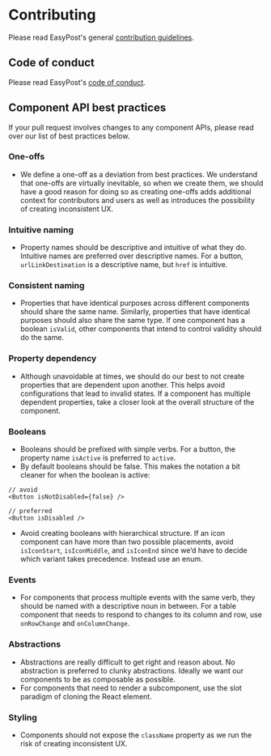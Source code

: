# Contributing

Please read EasyPost's general [contribution guidelines](https://github.com/EasyPost/.github/blob/main/CONTRIBUTING.md).

## Code of conduct

Please read EasyPost's [code of conduct](https://github.com/EasyPost/.github/blob/main/CODE_OF_CONDUCT.md).

## Component API best practices

If your pull request involves changes to any component APIs, please read over our list of best practices below.

### One-offs

- We define a one-off as a deviation from best practices. We understand that one-offs are virtually inevitable, so when we create them, we should have a good reason for doing so as creating one-offs adds additional context for contributors and users as well as introduces the possibility of creating inconsistent UX.

### Intuitive naming

- Property names should be descriptive and intuitive of what they do. Intuitive names are preferred over descriptive names. For a button, `urlLinkDestination` is a descriptive name, but `href` is intuitive.

### Consistent naming

- Properties that have identical purposes across different components should share the same name. Similarly, properties that have identical purposes should also share the same type. If one component has a boolean `isValid`, other components that intend to control validity should do the same.

### Property dependency

- Although unavoidable at times, we should do our best to not create properties that are dependent upon another. This helps avoid configurations that lead to invalid states. If a component has multiple dependent properties, take a closer look at the overall structure of the component.

### Booleans

- Booleans should be prefixed with simple verbs. For a button, the property name `isActive` is preferred to `active`.
- By default booleans should be false. This makes the notation a bit cleaner for when the boolean is active:

```JSX
// avoid
<Button isNotDisabled={false} />
```

```JSX
// preferred
<Button isDisabled />
```

- Avoid creating booleans with hierarchical structure. If an icon component can have more than two possible placements, avoid `isIconStart`, `isIconMiddle`, and `isIconEnd` since we’d have to decide which variant takes precedence. Instead use an enum.

### Events

- For components that process multiple events with the same verb, they should be named with a descriptive noun in between. For a table component that needs to respond to changes to its column and row, use `onRowChange` and `onColumnChange`.

### Abstractions

- Abstractions are really difficult to get right and reason about. No abstraction is preferred to clunky abstractions. Ideally we want our components to be as composable as possible.
- For components that need to render a subcomponent, use the slot paradigm of cloning the React element.

### Styling

- Components should not expose the `className` property as we run the risk of creating inconsistent UX.

